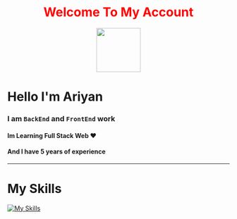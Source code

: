 <h1 align="center" style="color:red;">Welcome To My Account</h1>

<div align="center">
	<img width="100rem" 
src="https://camo.githubusercontent.com/7de37139d0b4c1ce40865e799b446c0e963a3dd8fb68d239707237c40604fa3d/68747470733a2f2f63646e2e6472696262626c652e636f6d2f75736572732f3733303730332f73637265656e73686f74732f363538313234332f6176656e746f2e676966" >
</div>


# Hello I'm Ariyan 

### I am `BackEnd` and `FrontEnd` work
#### Im Learning Full Stack Web ♥️
#### And I have 5 years of experience
--- 

# My Skills


[![My Skills](https://skillicons.dev/icons?i=js,html,css,tailwind,angular,react,net,cs,figma,rider,lua,ts,nodejs,python)](https://skillicons.dev)

